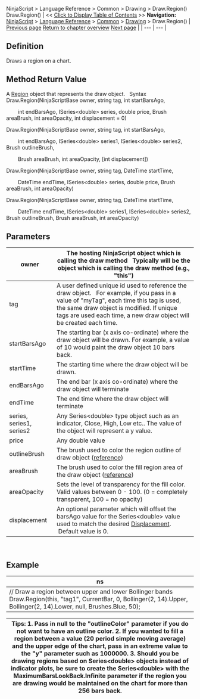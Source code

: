 ﻿
NinjaScript \> Language Reference \> Common \> Drawing \> Draw.Region()
Draw.Region()
| \<\< [Click to Display Table of Contents](draw_region.md) \>\> **Navigation:**     [NinjaScript](ninjascript-1.md) \> [Language Reference](language_reference_wip-1.md) \> [Common](common-1.md) \> [Drawing](drawing-1.md) \> Draw.Region() | [Previous page](rectangle-1.md) [Return to chapter overview](drawing-1.md) [Next page](region-1.md) |
| --- | --- |
## Definition
Draws a region on a chart.
 
## Method Return Value
A [Region](region-1.md) object that represents the draw object.
 
Syntax
Draw.Region(NinjaScriptBase owner, string tag, int startBarsAgo,  

         int endBarsAgo, ISeries\<double\> series, double price, Brush areaBrush, int areaOpacity, int displacement \= 0)  

Draw.Region(NinjaScriptBase owner, string tag, int startBarsAgo,  

         int endBarsAgo, ISeries\<double\> series1, ISeries\<double\> series2, Brush outlineBrush,  

         Brush areaBrush, int areaOpacity, \[int displacement])  

Draw.Region(NinjaScriptBase owner, string tag, DateTime startTime,  

         DateTime endTime, ISeries\<double\> series, double price, Brush areaBrush, int areaOpacity)  

Draw.Region(NinjaScriptBase owner, string tag, DateTime startTime,  

         DateTime endTime, ISeries\<double\> series1, ISeries\<double\> series2, Brush outlineBrush, Brush areaBrush, int areaOpacity)
 
## Parameters
| owner | The hosting NinjaScript object which is calling the draw method   Typically will be the object which is calling the draw method (e.g., "this") |
| --- | --- |
| tag | A user defined unique id used to reference the draw object.    For example, if you pass in a value of "myTag", each time this tag is used, the same draw object is modified. If unique tags are used each time, a new draw object will be created each time. |
| startBarsAgo | The starting bar (x axis co\-ordinate) where the draw object will be drawn. For example, a value of 10 would paint the draw object 10 bars back. |
| startTime | The starting time where the draw object will be drawn. |
| endBarsAgo | The end bar (x axis co\-ordinate) where the draw object will terminate |
| endTime | The end time where the draw object will terminate |
| series, series1, series2 | Any Series\<double\> type object such as an indicator, Close, High, Low etc.. The value of the object will represent a y value. |
| price | Any double value |
| outlineBrush | The brush used to color the region outline of draw object ([reference](https://msdn.microsoft.com/en-us/library/system.windows.media.brushes%28v=vs.110%29.aspx)) |
| areaBrush | The brush used to color the fill region area of the draw object ([reference](https://msdn.microsoft.com/en-us/library/system.windows.media.brushes%28v=vs.110%29.aspx)) |
| areaOpacity | Sets the level of transparency for the fill color. Valid values between 0 \- 100\. (0 \= completely transparent, 100 \= no opacity) |
| displacement | An optional parameter which will offset the barsAgo value for the Series\<double\> value used to match the desired [Displacement](displacement-1.md).  Default value is 0\. |
 
## 
## Example
| ns |
| --- |
| // Draw a region between upper and lower Bollinger bands Draw.Region(this, "tag1", CurrentBar, 0, Bollinger(2, 14).Upper, Bollinger(2, 14).Lower, null, Brushes.Blue, 50); |

| Tips: 1\. Pass in null to the "outlineColor" parameter if you do not want to have an outline color.  2\. If you wanted to fill a region between a value (20 period simple moving average) and the upper edge of the chart, pass in an extreme value to the "y" parameter such as 1000000\. 3\. Should you be drawing regions based on Series\<double\> objects instead of indicator plots, be sure to create the Series\<double\> with the MaximumBarsLookBack.Infinite parameter if the region you are drawing would be maintained on the chart for more than 256 bars back. |
| --- |

